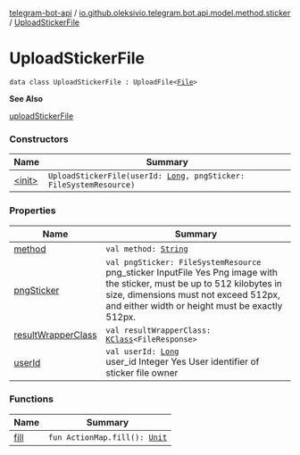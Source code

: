 [telegram-bot-api](../../index.md) / [io.github.oleksivio.telegram.bot.api.model.method.sticker](../index.md) / [UploadStickerFile](./index.md)

# UploadStickerFile

`data class UploadStickerFile : UploadFile<`[`File`](../../io.github.oleksivio.telegram.bot.api.model.objects.std.files/-file/index.md)`>`

**See Also**

[uploadStickerFile](#)

### Constructors

| Name | Summary |
|---|---|
| [&lt;init&gt;](-init-.md) | `UploadStickerFile(userId: `[`Long`](https://kotlinlang.org/api/latest/jvm/stdlib/kotlin/-long/index.html)`, pngSticker: FileSystemResource)` |

### Properties

| Name | Summary |
|---|---|
| [method](method.md) | `val method: `[`String`](https://kotlinlang.org/api/latest/jvm/stdlib/kotlin/-string/index.html) |
| [pngSticker](png-sticker.md) | `val pngSticker: FileSystemResource`<br>png_sticker InputFile Yes Png image with the sticker, must be up to 512 kilobytes in size, dimensions must not exceed 512px, and either width or height must be exactly 512px. |
| [resultWrapperClass](result-wrapper-class.md) | `val resultWrapperClass: `[`KClass`](https://kotlinlang.org/api/latest/jvm/stdlib/kotlin.reflect/-k-class/index.html)`<FileResponse>` |
| [userId](user-id.md) | `val userId: `[`Long`](https://kotlinlang.org/api/latest/jvm/stdlib/kotlin/-long/index.html)<br>user_id Integer Yes User identifier of sticker file owner |

### Functions

| Name | Summary |
|---|---|
| [fill](fill.md) | `fun ActionMap.fill(): `[`Unit`](https://kotlinlang.org/api/latest/jvm/stdlib/kotlin/-unit/index.html) |

